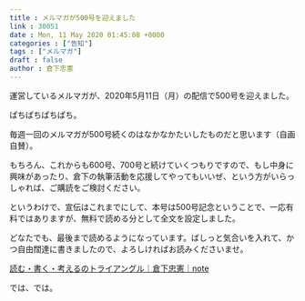 ```yaml
---
title : メルマガが500号を迎えました
link : 30051
date : Mon, 11 May 2020 01:45:08 +0000
categories : ["告知"]
tags : ["メルマガ"]
draft : false
author : 倉下忠憲
---
```


運営しているメルマガが、2020年5月11日（月）の配信で500号を迎えました。

ぱちぱちぱちぱち。

毎週一回のメルマガが500号続くのはなかなかたいしたものだと思います（自画自賛）。

もちろん、これからも600号、700号と続けていくつもりですので、もし中身に興味があったり、倉下の執筆活動を応援してやってもいいぜ、という方がいらっしゃれば、ご購読をご検討ください。

というわけで、宣伝はこれまでにして、本号は500号記念ということで、一応有料ではありますが、無料で読める分として全文を設定しました。

どなたでも、最後まで読めるようになっています。ばしっと気合いを入れて、かつ自由闊達に書きましたので、よろしければお読みくださいませ。

<a href="https://note.com/rashita/n/ncbfb4c03512d">読む・書く・考えるのトライアングル｜倉下忠憲｜note</a>

では、では。